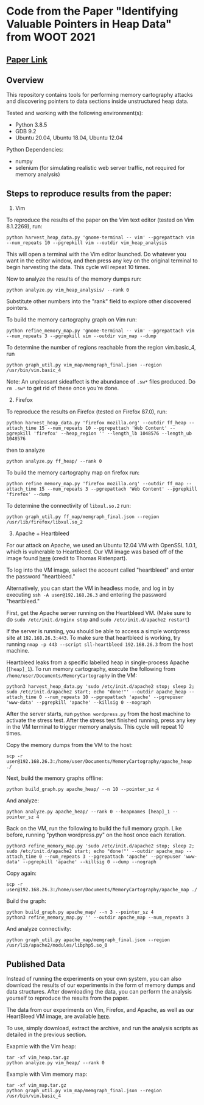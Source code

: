 # Code from the Paper "Identifying Valuable Pointers in Heap Data" from WOOT 2021

## [Paper Link](https://mickens.seas.harvard.edu/files/mickens/files/memory_cartography.pdf) 

## Overview

This repository contains tools for performing memory cartography attacks and discovering pointers to data sections inside unstructured heap data.

Tested and working with the following environment(s):

* Python 3.8.5
* GDB 9.2
* Ubuntu 20.04, Ubuntu 18.04, Ubuntu 12.04

Python Dependencies:

* numpy
* selenium (for simulating realistic web server traffic, not required for memory analysis)


## Steps to reproduce results from the paper:

1. Vim

To reproduce the results of the paper on the Vim text editor (tested on Vim 8.1.2269), run:

```
python harvest_heap_data.py 'gnome-terminal -- vim' --pgrepattach vim --num_repeats 10 --pgrepkill vim --outdir vim_heap_analysis
```

This will open a terminal with the Vim editor launched. Do whatever you want in the editor window, and then press any key on the 
original terminal to begin harvesting the data. This cycle will repeat 10 times.

Now to analyze the results of the memory dumps run:

```
python analyze.py vim_heap_analysis/ --rank 0
```

Substitute other numbers into the "rank" field to explore other discovered pointers.

To build the memory cartography graph on Vim run:

```
python refine_memory_map.py 'gnome-terminal -- vim' --pgrepattach vim --num_repeats 3 --pgrepkill vim --outdir vim_map --dump
```

To determine the number of regions reachable from the region vim.basic_4, run

```
python graph_util.py vim_map/memgraph_final.json --region /usr/bin/vim.basic_4
```

Note: An unpleasant sideaffect is the abundance of `.sw*` files produced. Do `rm .sw*` to get rid of these once you're done.

2. Firefox

To reproduce the results on Firefox (tested on Firefox 87.0), run:

```
python harvest_heap_data.py 'firefox mozilla.org' --outdir ff_heap --attach_time 15 --num_repeats 10 --pgrepattach 'Web Content' --pgrepkill 'firefox' --heap_region '' --length_lb 1048576 --length_ub 1048576
```

then to analyze

```
python analyze.py ff_heap/ --rank 0
```

To build the memory cartography map on firefox run:

```
python refine_memory_map.py 'firefox mozilla.org' --outdir ff_map --attach_time 15 --num_repeats 3 --pgrepattach 'Web Content' --pgrepkill 'firefox' --dump
```

To determine the connectivity of `libxul.so.2` run:

```
python graph_util.py ff_map/memgraph_final.json --region /usr/lib/firefox/libxul.so_2
```

3. Apache + Heartbleed

For our attack on Apache, we used an Ubuntu 12.04 VM with OpenSSL 1.0.1, which is vulnerable to Heartbleed. Our VM image was based off of the image found [here](http://pages.cs.wisc.edu/~rist/642-spring-2014/hw/hwEC.html) (credit to Thomas Ristenpart). 

To log into the VM image, select the account called "heartbleed" and enter the password "heartbleed."

Alternatively, you can start the VM in headless mode, and log in by executing `ssh -A user@192.168.26.3` and entering the password "heartbleed."

First, get the Apache server running on the Heartbleed VM. (Make sure to do `sudo /etc/init.d/nginx stop` and `sudo /etc/init.d/apache2 restart`)

If the server is running, you should be able to access a simple wordpress site at `192.168.26.3:443`. To make sure that heartbleed is working, try running `nmap -p 443 --script sll-heartbleed 192.168.26.3` from the host machine.


Heartbleed leaks from a specific labelled heap in single-process Apache (`[heap]_1`).  To run memory cartography, execute the following from `/home/user/Documents/MemoryCartography` in the VM:

```
python3 harvest_heap_data.py 'sudo /etc/init.d/apache2 stop; sleep 2; sudo /etc/init.d/apache2 start; echo "done!"' --outdir apache_heap --attach_time 0 --num_repeats 10 --pgrepattach 'apache' --pgrepuser 'www-data' --pgrepkill 'apache' --killsig 0 --nograph
```

After the server starts, run `python wordpress.py` from the host machine to activate the stress test. After the stress test finished running, press any key in the VM terminal to trigger memory analysis. This cycle will repeat 10 times.

Copy the memory dumps from the VM to the host:

```
scp -r user@192.168.26.3:/home/user/Documents/MemoryCartography/apache_heap ./
```

Next, build the memory graphs offline:

```
python build_graph.py apache_heap/ --n 10 --pointer_sz 4
```

And analyze:

```
python analyze.py apache_heap/ --rank 0 --heapnames [heap]_1 --pointer_sz 4
```

Back on the VM, run the following to build the full memory graph. Like before, running "python wordpress.py" on the host once each iteration.

```
python3 refine_memory_map.py 'sudo /etc/init.d/apache2 stop; sleep 2; sudo /etc/init.d/apache2 start; echo "done!"' --outdir apache_map --attach_time 0 --num_repeats 3 --pgrepattach 'apache' --pgrepuser 'www-data' --pgrepkill 'apache' --killsig 0 --dump --nograph
```

Copy again:

```
scp -r user@192.168.26.3:/home/user/Documents/MemoryCartography/apache_map ./
```

Build the graph:

```
python build_graph.py apache_map/ --n 3 --pointer_sz 4
python3 refine_memory_map.py '' --outdir apache_map --num_repeats 3
```

And analyze connectivity:

```
python graph_util.py apache_map/memgraph_final.json --region /usr/lib/apache2/modules/libphp5.so_0
```

## Published Data

Instead of running the experiments on your own system, you can also download the results of our experiments in the form of memory dumps and data structures. After downloading the data, you can perform the analysis yourself to reproduce the results from the paper.

The data from our experiments on Vim, Firefox, and Apache, as well as our HeartBleed VM image, are available [here](https://drive.google.com/drive/u/1/folders/1Fmi7DAaCydWX8G2kt87Zedw5Q8aQQn1h).

To use, simply download, extract the archive, and run the analysis scripts as detailed in the previous section.

Exapmle with the Vim heap:

```
tar -xf vim_heap.tar.gz 
python analyze.py vim_heap/ --rank 0
```

Example with Vim memory map:

```
tar -xf vim_map.tar.gz
python graph_util.py vim_map/memgraph_final.json --region /usr/bin/vim.basic_4
```
